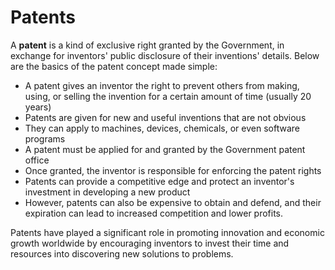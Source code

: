# Patents

A **patent** is a kind of exclusive right granted by the Government, in exchange for inventors' public disclosure of their inventions' details. Below are the basics of the patent concept made simple:

- A patent gives an inventor the right to prevent others from making, using, or selling the invention for a certain amount of time (usually 20 years)
- Patents are given for new and useful inventions that are not obvious
- They can apply to machines, devices, chemicals, or even software programs
- A patent must be applied for and granted by the Government patent office
- Once granted, the inventor is responsible for enforcing the patent rights
- Patents can provide a competitive edge and protect an inventor's investment in developing a new product
- However, patents can also be expensive to obtain and defend, and their expiration can lead to increased competition and lower profits.

Patents have played a significant role in promoting innovation and economic growth worldwide by encouraging inventors to invest their time and resources into discovering new solutions to problems.
